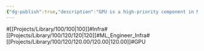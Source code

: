 ```yaml
---
{"dg-publish":true,"description":"GPU is a high-priority component in ML infrastructure. Of course, if you run out of VRAM, you can't run the model, so there are ways to reduce VRAM, etc. In another article, you can learn why GPU is used in ML infrastructure and how it can be efficient. LLM runs typically have 2 bytes per parameter, so 7B requires 14GB of VRAM for simple math. But of course it depends on the degree of quantization and optimization. Just a rough estimate.","permalink":"/projects/library/100/120/120-00/120-00/","dgPassFrontmatter":true,"noteIcon":"0","created":"2024-04-23T17:29:22.928+09:00","updated":"2024-06-20T02:14:39.774+09:00"}
---
```


#[[Projects/Library/100/100\|100]]#Infra#[[Projects/Library/100/120/120\|120]]#ML_Engineer_Infra#[[Projects/Library/100/120/120.00/120.00\|120.00]]#GPU
